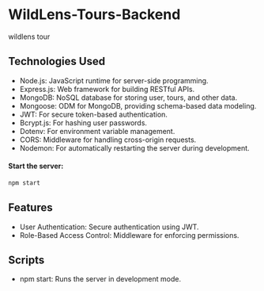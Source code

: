 # WildLens-Tours-Backend
wildlens tour


## Technologies Used
- Node.js: JavaScript runtime for server-side programming.
- Express.js: Web framework for building RESTful APIs.
- MongoDB: NoSQL database for storing user, tours, and other data.
- Mongoose: ODM for MongoDB, providing schema-based data modeling.
- JWT: For secure token-based authentication.
- Bcrypt.js: For hashing user passwords.
- Dotenv: For environment variable management.
- CORS: Middleware for handling cross-origin requests.
- Nodemon: For automatically restarting the server during development.



#### Start the server:
```bash
npm start
```

## Features
- User Authentication: Secure authentication using JWT.
- Role-Based Access Control: Middleware for enforcing permissions.

## Scripts
- npm start: Runs the server in development mode.
